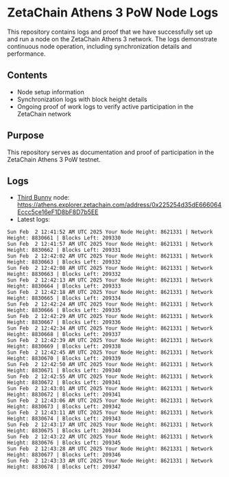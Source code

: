 # ZetaChain Athens 3 PoW Node Logs
This repository contains logs and proof that we have successfully set up and run a node on the ZetaChain Athens 3 network. The logs demonstrate continuous node operation, including synchronization details and performance.

## Contents
- Node setup information
- Synchronization logs with block height details
- Ongoing proof of work logs to verify active participation in the ZetaChain network

## Purpose
This repository serves as documentation and proof of participation in the ZetaChain Athens 3 PoW testnet.

## Logs

- [Third Bunny](https://thirdbunny.xyz/) node: https://athens.explorer.zetachain.com/address/0x225254d35dE666064Eccc5ce16eF1D8bF8D7b5EE
- Latest logs:
```
Sun Feb  2 12:41:52 AM UTC 2025 Your Node Height: 8621331 | Network Height: 8830661 | Blocks Left: 209330
Sun Feb  2 12:41:57 AM UTC 2025 Your Node Height: 8621331 | Network Height: 8830662 | Blocks Left: 209331
Sun Feb  2 12:42:02 AM UTC 2025 Your Node Height: 8621331 | Network Height: 8830663 | Blocks Left: 209332
Sun Feb  2 12:42:08 AM UTC 2025 Your Node Height: 8621331 | Network Height: 8830663 | Blocks Left: 209332
Sun Feb  2 12:42:13 AM UTC 2025 Your Node Height: 8621331 | Network Height: 8830664 | Blocks Left: 209333
Sun Feb  2 12:42:18 AM UTC 2025 Your Node Height: 8621331 | Network Height: 8830665 | Blocks Left: 209334
Sun Feb  2 12:42:24 AM UTC 2025 Your Node Height: 8621331 | Network Height: 8830666 | Blocks Left: 209335
Sun Feb  2 12:42:29 AM UTC 2025 Your Node Height: 8621331 | Network Height: 8830667 | Blocks Left: 209336
Sun Feb  2 12:42:34 AM UTC 2025 Your Node Height: 8621331 | Network Height: 8830668 | Blocks Left: 209337
Sun Feb  2 12:42:39 AM UTC 2025 Your Node Height: 8621331 | Network Height: 8830669 | Blocks Left: 209338
Sun Feb  2 12:42:45 AM UTC 2025 Your Node Height: 8621331 | Network Height: 8830670 | Blocks Left: 209339
Sun Feb  2 12:42:50 AM UTC 2025 Your Node Height: 8621331 | Network Height: 8830671 | Blocks Left: 209340
Sun Feb  2 12:42:55 AM UTC 2025 Your Node Height: 8621331 | Network Height: 8830672 | Blocks Left: 209341
Sun Feb  2 12:43:01 AM UTC 2025 Your Node Height: 8621331 | Network Height: 8830672 | Blocks Left: 209341
Sun Feb  2 12:43:06 AM UTC 2025 Your Node Height: 8621331 | Network Height: 8830673 | Blocks Left: 209342
Sun Feb  2 12:43:11 AM UTC 2025 Your Node Height: 8621331 | Network Height: 8830674 | Blocks Left: 209343
Sun Feb  2 12:43:17 AM UTC 2025 Your Node Height: 8621331 | Network Height: 8830675 | Blocks Left: 209344
Sun Feb  2 12:43:22 AM UTC 2025 Your Node Height: 8621331 | Network Height: 8830676 | Blocks Left: 209345
Sun Feb  2 12:43:28 AM UTC 2025 Your Node Height: 8621331 | Network Height: 8830677 | Blocks Left: 209346
Sun Feb  2 12:43:33 AM UTC 2025 Your Node Height: 8621331 | Network Height: 8830678 | Blocks Left: 209347
```
